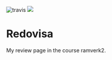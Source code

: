 ![travis](https://travis-ci.org/Sceluswe/redovisa.svg?branch=master) 
<a href="https://codeclimate.com/github/Sceluswe/redovisa/maintainability"><img src="https://api.codeclimate.com/v1/badges/48b23c7e26960836f003/maintainability" /></a>

# Redovisa
My review page in the course ramverk2.
